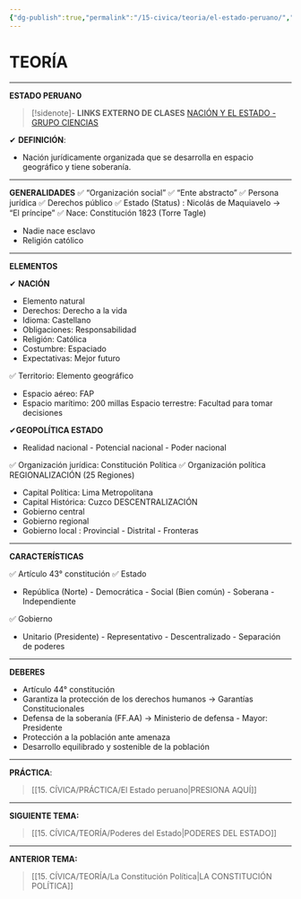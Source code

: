 ```yaml
---
{"dg-publish":true,"permalink":"/15-civica/teoria/el-estado-peruano/","tags":["Cívica","Teoría"]}
---
```


# TEORÍA
---
**ESTADO PERUANO**

>[!sidenote]- **LINKS EXTERNO DE CLASES** 
>[NACIÓN Y EL ESTADO - GRUPO CIENCIAS](https://youtu.be/JoYlAsdc6CI?si=JRT8-KDYkoUPYO4c)

✔ **DEFINICIÓN**:
- Nación jurídicamente organizada que se desarrolla en espacio geográfico y tiene soberanía.

---
**GENERALIDADES**
✅ “Organización social”
✅ “Ente abstracto”
✅ Persona jurídica
✅ Derechos público
✅ Estado (Status) : Nicolás de Maquiavelo → “El príncipe”
✅ Nace: Constitución 1823 (Torre Tagle) 
- Nadie nace esclavo
- Religión católico

---
**ELEMENTOS**

✔ **NACIÓN**
- Elemento natural
- Derechos: Derecho a la vida
- Idioma: Castellano
- Obligaciones: Responsabilidad
- Religión: Católica
- Costumbre: Espaciado
- Expectativas: Mejor futuro

✅ Territorio: Elemento geográfico
- Espacio aéreo: FAP
- Espacio marítimo: 200 millas
Espacio terrestre: Facultad para tomar decisiones

✔**GEOPOLÍTICA ESTADO**
- Realidad nacional - Potencial nacional - Poder nacional

✅ Organización jurídica: Constitución Política
✅ Organización política 
REGIONALIZACIÓN (25 Regiones)
- Capital Política: Lima Metropolitana
- Capital Histórica: Cuzco
DESCENTRALIZACIÓN
- Gobierno central
- Gobierno regional
- Gobierno local : Provincial - Distrital - Fronteras

---
**CARACTERÍSTICAS**

✅ Artículo 43° constitución
✅ Estado
- República (Norte) - Democrática - Social (Bien común) - Soberana - Independiente

✅ Gobierno
- Unitario (Presidente) - Representativo - Descentralizado - Separación de poderes

---
**DEBERES**
- Artículo 44° constitución
- Garantiza la protección de los derechos humanos → Garantías Constitucionales
- Defensa de la soberanía (FF.AA) → Ministerio de defensa - Mayor: Presidente
- Protección a la población ante amenaza
- Desarrollo equilibrado y sostenible de la población

---
**PRÁCTICA**:
>[[15. CÍVICA/PRÁCTICA/El Estado peruano\|PRESIONA AQUÍ]]

---
**SIGUIENTE TEMA:**
>[[15. CÍVICA/TEORÍA/Poderes del Estado\|PODERES DEL ESTADO]]

---
**ANTERIOR TEMA:**
>[[15. CÍVICA/TEORÍA/La Constitución Política\|LA CONSTITUCIÓN POLÍTICA]]
